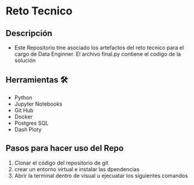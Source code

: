 # Reto Tecnico

## Descripción

- Este Repositorio tine asociado los artefactos del reto tecnico para el cargo de Data Enginner. El archivo final.py contiene el codigo de la solución

## Herramientas 🛠️

- Python
- Jupyter Notebooks
- Git Hub
- Docker
- Postgres SQL
- Dash Ploty

## Pasos para hacer uso del Repo

1. Clonar el código del repositorio de git
2. crear un entorno virtual e instalar las dpendencias
3. Abrir la terminal dentro de visual u ejecuatar los siguientes comandos
